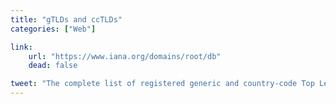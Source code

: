 ```yaml
---
title: "gTLDs and ccTLDs"
categories: ["Web"]

link:
    url: "https://www.iana.org/domains/root/db"
    dead: false

tweet: "The complete list of registered generic and country-code Top Level Domains"
---
```

